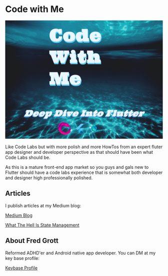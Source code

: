 # Code with  Me

![code with me](./media/code-with-me.png)

Like Code Labs but with more polish and more HowTos from an expert fluter app designer and developer perspective as that should have been what Code Labs should be.

As this is a mature front-end app market so you guys and gals new to Flutter should have a code labs experience that is somewhat both developer and designer high professionally polished.  

## Articles

I publish articles at my Medium blog:

[Medium Blog](https://fredgrott.medium.com)

[What The Hell Is State Management](https://medium.com/p/what-the-hell-is-state-management-ee49559e6f48)





## About Fred Grott

Reformed ADHD'er and Android native app developer. You can DM at my key base profile:

[Keybase Profile](https://keybase.io/fredgrott)

